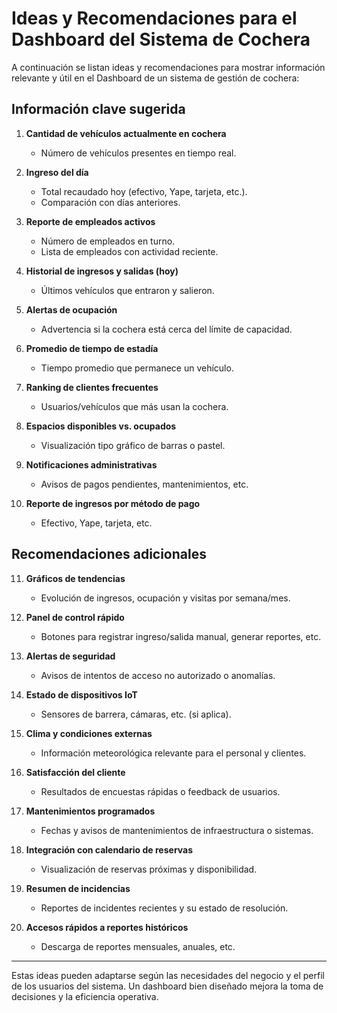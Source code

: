 # Ideas y Recomendaciones para el Dashboard del Sistema de Cochera

A continuación se listan ideas y recomendaciones para mostrar información relevante y útil en el Dashboard de un sistema de gestión de cochera:

## Información clave sugerida

1. **Cantidad de vehículos actualmente en cochera**
   - Número de vehículos presentes en tiempo real.

2. **Ingreso del día**
   - Total recaudado hoy (efectivo, Yape, tarjeta, etc.).
   - Comparación con días anteriores.

3. **Reporte de empleados activos**
   - Número de empleados en turno.
   - Lista de empleados con actividad reciente.

4. **Historial de ingresos y salidas (hoy)**
   - Últimos vehículos que entraron y salieron.

5. **Alertas de ocupación**
   - Advertencia si la cochera está cerca del límite de capacidad.

6. **Promedio de tiempo de estadía**
   - Tiempo promedio que permanece un vehículo.

7. **Ranking de clientes frecuentes**
   - Usuarios/vehículos que más usan la cochera.

8. **Espacios disponibles vs. ocupados**
   - Visualización tipo gráfico de barras o pastel.

9. **Notificaciones administrativas**
   - Avisos de pagos pendientes, mantenimientos, etc.

10. **Reporte de ingresos por método de pago**
    - Efectivo, Yape, tarjeta, etc.

## Recomendaciones adicionales

11. **Gráficos de tendencias**
    - Evolución de ingresos, ocupación y visitas por semana/mes.

12. **Panel de control rápido**
    - Botones para registrar ingreso/salida manual, generar reportes, etc.

13. **Alertas de seguridad**
    - Avisos de intentos de acceso no autorizado o anomalías.

14. **Estado de dispositivos IoT**
    - Sensores de barrera, cámaras, etc. (si aplica).

15. **Clima y condiciones externas**
    - Información meteorológica relevante para el personal y clientes.

16. **Satisfacción del cliente**
    - Resultados de encuestas rápidas o feedback de usuarios.

17. **Mantenimientos programados**
    - Fechas y avisos de mantenimientos de infraestructura o sistemas.

18. **Integración con calendario de reservas**
    - Visualización de reservas próximas y disponibilidad.

19. **Resumen de incidencias**
    - Reportes de incidentes recientes y su estado de resolución.

20. **Accesos rápidos a reportes históricos**
    - Descarga de reportes mensuales, anuales, etc.

---

Estas ideas pueden adaptarse según las necesidades del negocio y el perfil de los usuarios del sistema. Un dashboard bien diseñado mejora la toma de decisiones y la eficiencia operativa.
